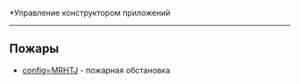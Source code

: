 *Управление конструктором приложений

---

Пожары
------
  * [config=MRHTJ](https://originalsin.github.io/svelte.fires/public) - пожарная обстановка
